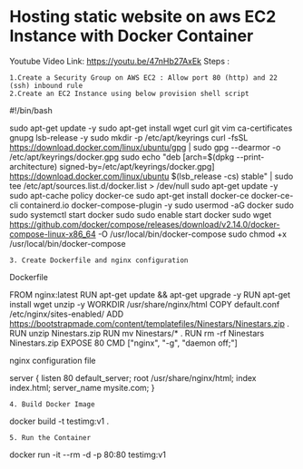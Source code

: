 # Hosting static website on aws EC2 Instance with Docker Container



Youtube Video Link: https://youtu.be/47nHb27AxEk
Steps :

    1.Create a Security Group on AWS EC2 : Allow port 80 (http) and 22 (ssh) inbound rule
    2.Create an EC2 Instance using below provision shell script

#!/bin/bash

sudo apt-get update -y
sudo apt-get install wget curl git vim ca-certificates gnupg lsb-release -y
sudo mkdir -p /etc/apt/keyrings
curl -fsSL https://download.docker.com/linux/ubuntu/gpg | sudo gpg --dearmor -o /etc/apt/keyrings/docker.gpg
sudo echo "deb [arch=$(dpkg --print-architecture) signed-by=/etc/apt/keyrings/docker.gpg] https://download.docker.com/linux/ubuntu $(lsb_release -cs) stable" | sudo tee /etc/apt/sources.list.d/docker.list > /dev/null
sudo apt-get update -y
sudo apt-cache policy docker-ce
sudo apt-get install docker-ce docker-ce-cli containerd.io docker-compose-plugin -y
sudo usermod -aG docker <USERNAME>
sudo sudo systemctl start docker
sudo sudo enable start docker
sudo wget https://github.com/docker/compose/releases/download/v2.14.0/docker-compose-linux-x86_64 -O /usr/local/bin/docker-compose
sudo chmod +x /usr/local/bin/docker-compose

    3. Create Dockerfile and nginx configuration

Dockerfile

FROM nginx:latest
RUN apt-get update && apt-get upgrade -y
RUN apt-get install wget unzip -y
WORKDIR /usr/share/nginx/html
COPY default.conf /etc/nginx/sites-enabled/
ADD https://bootstrapmade.com/content/templatefiles/Ninestars/Ninestars.zip .
RUN unzip Ninestars.zip
RUN mv Ninestars/* .
RUN rm -rf Ninestars Ninestars.zip
EXPOSE 80
CMD ["nginx", "-g", "daemon off;"]

nginx configuration file

server {
        listen 80 default_server;
        root /usr/share/nginx/html;
        index index.html;
        server_name mysite.com;
}

    4. Build Docker Image

docker build -t testimg:v1 . 

    5. Run the Container

docker run -it --rm -d -p 80:80 testimg:v1  


